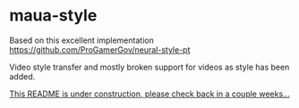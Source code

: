 # maua-style

Based on this excellent implementation https://github.com/ProGamerGov/neural-style-pt

Video style transfer and mostly broken support for videos as style has been added.

[This README is under construction, please check back in a couple weeks...](https://github.com/JCBrouwer/maua-style/issues/3)
